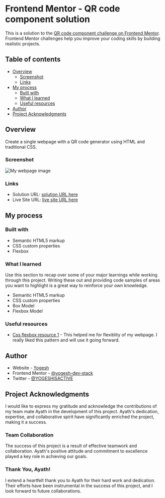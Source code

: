 # Frontend Mentor - QR code component solution

This is a solution to the [QR code component challenge on Frontend Mentor](https://www.frontendmentor.io/challenges/qr-code-component-iux_sIO_H). Frontend Mentor challenges help you improve your coding skills by building realistic projects. 

## Table of contents

- [Overview](#overview)
  - [Screenshot](#screenshot)
  - [Links](#links)
- [My process](#my-process)
  - [Built with](#built-with)
  - [What I learned](#what-i-learned)
  - [Useful resources](#useful-resources)
- [Author](#author)
- [Project Acknowledgments](#project-acknowledgments)

## Overview

Create a single webpage with a QR code generator using HTML and traditional CSS.

### Screenshot

![My webpage image](./screenshot.jpg)

### Links

- Solution URL: [solution URL here](https://qrcode-component-olive-one.vercel.app/)
- Live Site URL: [live site URL here](https://qrcode-component-olive-one.vercel.app/)

## My process

### Built with

- Semantic HTML5 markup
- CSS custom properties
- Flexbox

### What I learned

Use this section to recap over some of your major learnings while working through this project. Writing these out and providing code samples of areas you want to highlight is a great way to reinforce your own knowledge.

- Semantic HTML5 markup
- CSS custom properties
- Box Model
- Flexbox Model

### Useful resources

- [Css flexbox resource 1](https://css-tricks.com/snippets/css/a-guide-to-flexbox) - This helped me for flexiblity of my webpage. I really liked this pattern and will use it going forward.

## Author

- Website - [Yogesh](https://portfolio-yogesh.dev)
- Frontend Mentor - [@yogesh-dev-stack](https://www.frontendmentor.io/profile/yogesh-dev-stack)
- Twitter - [@YOGESHISACTIVE](https://www.twitter.com/YOGESHISACTIVE)

## Project Acknowledgments

I would like to express my gratitude and acknowledge the contributions of my team mate Ayath in the development of this project. Ayath's dedication, expertise, and collaborative spirit have significantly enriched the project, making it a success.

### Team Collaboration

The success of this project is a result of effective teamwork and collaboration. Ayath's positive attitude and commitment to excellence played a key role in achieving our goals.

### Thank You, Ayath!

I extend a heartfelt thank you to Ayath for their hard work and dedication. Their efforts have been instrumental in the success of this project, and I look forward to future collaborations.
